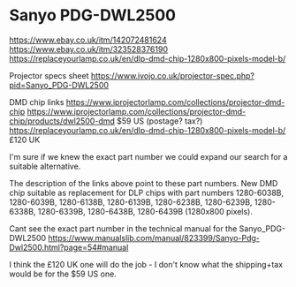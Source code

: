 Sanyo PDG-DWL2500
=================

https://www.ebay.co.uk/itm/142072481624
https://www.ebay.co.uk/itm/323528376190
https://replaceyourlamp.co.uk/en/dlp-dmd-chip-1280x800-pixels-model-b/


Projector specs sheet
https://www.ivojo.co.uk/projector-spec.php?pid=Sanyo_PDG-DWL2500

DMD chip links
https://www.iprojectorlamp.com/collections/projector-dmd-chip
https://www.iprojectorlamp.com/collections/projector-dmd-chip/products/dwl2500-dmd
$59 US (postage? tax?)
https://replaceyourlamp.co.uk/en/dlp-dmd-chip-1280x800-pixels-model-b/
£120 UK

I'm sure if we knew the exact part number we could expand our search
for a suitable alternative.

The description of the links above point to these part numbers.
New DMD chip suitable as replacement for DLP chips with part numbers
1280-6038B, 1280-6039B, 1280-6138B, 1280-6139B, 1280-6238B,
1280-6239B, 1280-6338B, 1280-6339B, 1280-6438B, 1280-6439B (1280x800
pixels).

Cant see the exact part number in the technical manual for the Sanyo_PDG-DWL2500
https://www.manualslib.com/manual/823399/Sanyo-Pdg-Dwl2500.html?page=54#manual

I think the £120 UK one will do the job - I don't know what the
shipping+tax would be for the $59 US one.
